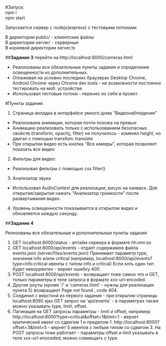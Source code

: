 
#Запуск: <br>
npm i <br>
npm start <br>

Запускается сервер с nodejs(express) с тестовыми потоками

В директории public/ - клиентские файлы <br>
В директории server/ - серверные <br>
В корневой директории server.ts <br>

##**Задание 3**
перейти на http://localhost:8000/cameras.html

- Реализованы все обязательные пункты задания и определение освещенности из дополнительных.
- Отлаживал на условно последних браузерах Desktop Chrome, Android Chrome через Chrome dev tools - не возможности постоянно тестировать на моб. устройстве
- Использовал тестовые потоки - перенес их себе в проект.

#Пункты задания:
1. Страница-вкладка в интерфейсе умного дома "Видеонаблюдение"
 - Реализована анимация, которая почти похожа на превью
 - Анимацию реализовать только с использованием безопасных свойств (transform, opacity, filter)
 не получилось - изменял height, но двигал с помощью transfom: translate
 - При открытии видео есть кнопка "Все камеры", которая позволяет показать все видео

2. Фильтры для видео:
 - Реализовал фильтры с помощью css filter()
 
3. Анализатор звука
 - Использовал AudioContext для реализации, рисую на канвасе.
 Для открытия/закрытия нажать "Анализатор громкости" после развертывания видео.
 
4. Уровень освещенности показывается в открытом видео и обновляется каждую секунду.
 
##**Задание 4**


Релизованы все обязательные и дополнительные пункты задания
 
1. GET localhost:8000/status - аптайм сервера в формате hh:mm:ss
2. GET localhost:8000/api/events - отдает содержимое файла events.json (server/files/events.json)
Принимает параметр type, значения info и/или critical (например, localhost:8000/api/events?type=info:critical ивенты с типом info и critical)
Если хоть один тип будет некорректен - вернет ошибку 400.
3. POST localhost:8000/api/events - возвращает тоже самое что и GET, только параметры в теле запроса в формате xxx-url-encoded.
4. Другие роуты (кроме '/' и 'cameras.html' - нужны для реализации пункта 5) возвращают Page not found , code 404.
5. Соединил с версткой из первого задания - при открытии страницы localhost:8080 ajax GET запрос на 'api/events' - в параметрах также можно указывать type, limit, offset.
6. Пагинация на GET запросы параметры - limit и offset, например:
    http://localhost:8000?type=critical&offset=1&limit=1 - вернет критический ивент со сдвигом 1 и пределом 1.
    http://localhost:8000?offset=3&limit=5 - вернет 5 ивентов с любым типом со сдвигом 3.
На POST запросы тоже работает - параметры offset и limit указывать в теле xxx-url-enoceded, можно совмещать с type.
